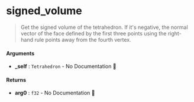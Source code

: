 # signed\_volume

>  Get the signed volume of the tetrahedron.
>  If it's negative, the normal vector of the face defined by
>  the first three points using the right-hand rule points
>  away from the fourth vertex.

#### Arguments

- **\_self** : `Tetrahedron` \- No Documentation 🚧

#### Returns

- **arg0** : `f32` \- No Documentation 🚧